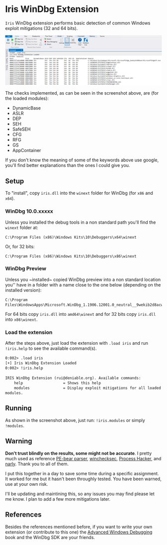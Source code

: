 # Iris WinDbg Extension

`Iris` WinDbg extension performs basic detection of common Windows exploit mitigations (32 and 64 bits).

![](iris.extension.png)

The checks implemented, as can be seen in the screenshot above, are (for the loaded modules):

- DynamicBase 
- ASLR 
- DEP 
- SEH 
- SafeSEH 
- CFG
- RFG
- GS
- AppContainer

If you don't know the meaning of some of the keywords above use google, you'll find better explanations than the ones I could give you.

## Setup

To "install", copy `iris.dll` into the `winext` folder for WinDbg (for `x86` and `x64`).

### WinDbg 10.0.xxxxx

Unless you installed the debug tools in a non standard path you'll find the `winext` folder at:

```
C:\Program Files (x86)\Windows Kits\10\Debuggers\x64\winext
```

Or, for 32 bits:

```
C:\Program Files (x86)\Windows Kits\10\Debuggers\x86\winext
```

### WinDbg Preview

Unless you ~installed~ copied WinDbg preview into a non standard location you'' have in a folder with a name close to the one below (depending on the installed version):

```
C:\Program Files\WindowsApps\Microsoft.WinDbg_1.1906.12001.0_neutral__9wekib2d8acwe
```

For 64 bits copy `iris.dll` into `amd64\winext` and for 32 bits copy `iris.dll` into `x86\winext`.

### Load the extension

After the steps above, just load the extension with `.load iris` and run `!iris.help` to see the available command(s).

```
0:002> .load iris
[+] Iris WinDbg Extension Loaded
0:002> !iris.help

IRIS WinDbg Extension (rui@deniable.org). Available commands:
	help                  = Shows this help
	modules               = Display exploit mitigations for all loaded modules.
```

## Running

As shown in the screenshot above, just run: `!iris.modules` or simply `!modules`.

## Warning

**Don't trust blindly on the results, some might not be accurate**. I pretty much used as reference [PE-bear parser](https://github.com/hasherezade/bearparser/), [winchecksec](https://github.com/trailofbits/winchecksec/), [Process Hacker](https://github.com/processhacker/processhacker), and [narly](https://github.com/d0c-s4vage/narly/). Thank you to all of them.

I put this together in a day to save some time during a specific assignment. It worked for me but it hasn't been throughly tested. You have been warned, use at your own risk.

I'll be updating and maintining this, so any issues you may find please let me know. I plan to add a few more mitigations later.

## References

Besides the references mentioned before, if you want to write your own extension (or contribute to this one) the [Advanced Windows Debugging](https://archive.codeplex.com/?p=awd) book and the WinDbg SDK are your friends.
